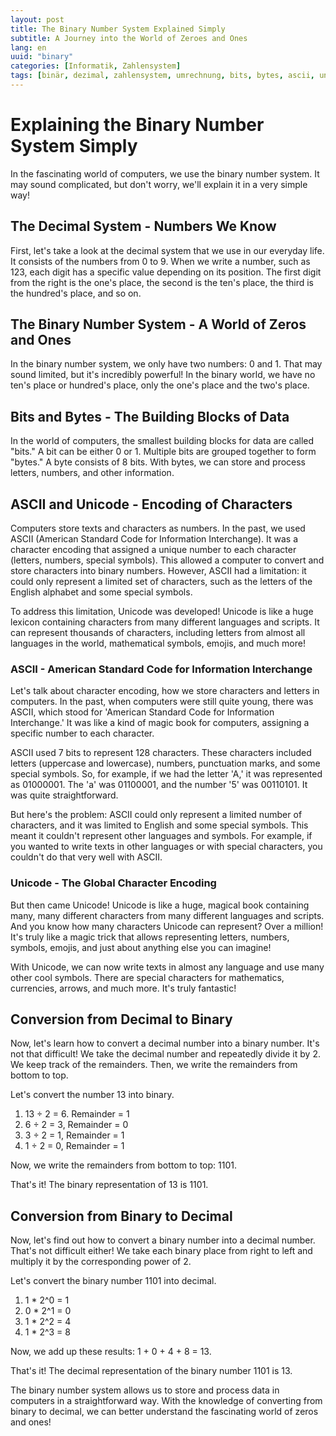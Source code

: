 ```yaml
---
layout: post
title: The Binary Number System Explained Simply
subtitle: A Journey into the World of Zeroes and Ones
lang: en
uuid: "binary"
categories: [Informatik, Zahlensystem]
tags: [binär, dezimal, zahlensystem, umrechnung, bits, bytes, ascii, unicode]
---
```


# Explaining the Binary Number System Simply
In the fascinating world of computers, we use the binary number system. It may sound complicated, but don't worry, we'll explain it in a very simple way!

## The Decimal System - Numbers We Know
First, let's take a look at the decimal system that we use in our everyday life. It consists of the numbers from 0 to 9. When we write a number, such as 123, each digit has a specific value depending on its position. The first digit from the right is the one's place, the second is the ten's place, the third is the hundred's place, and so on.

## The Binary Number System - A World of Zeros and Ones
In the binary number system, we only have two numbers: 0 and 1. That may sound limited, but it's incredibly powerful! In the binary world, we have no ten's place or hundred's place, only the one's place and the two's place.

## Bits and Bytes - The Building Blocks of Data
In the world of computers, the smallest building blocks for data are called "bits." A bit can be either 0 or 1. Multiple bits are grouped together to form "bytes." A byte consists of 8 bits. With bytes, we can store and process letters, numbers, and other information.

## ASCII and Unicode - Encoding of Characters
Computers store texts and characters as numbers. In the past, we used ASCII (American Standard Code for Information Interchange). It was a character encoding that assigned a unique number to each character (letters, numbers, special symbols). This allowed a computer to convert and store characters into binary numbers. However, ASCII had a limitation: it could only represent a limited set of characters, such as the letters of the English alphabet and some special symbols.

To address this limitation, Unicode was developed! Unicode is like a huge lexicon containing characters from many different languages and scripts. It can represent thousands of characters, including letters from almost all languages in the world, mathematical symbols, emojis, and much more!

### ASCII - American Standard Code for Information Interchange
Let's talk about character encoding, how we store characters and letters in computers. In the past, when computers were still quite young, there was ASCII, which stood for 'American Standard Code for Information Interchange.' It was like a kind of magic book for computers, assigning a specific number to each character.

ASCII used 7 bits to represent 128 characters. These characters included letters (uppercase and lowercase), numbers, punctuation marks, and some special symbols. So, for example, if we had the letter 'A,' it was represented as 01000001. The 'a' was 01100001, and the number '5' was 00110101. It was quite straightforward.

But here's the problem: ASCII could only represent a limited number of characters, and it was limited to English and some special symbols. This meant it couldn't represent other languages and symbols. For example, if you wanted to write texts in other languages or with special characters, you couldn't do that very well with ASCII.

### Unicode - The Global Character Encoding
But then came Unicode! Unicode is like a huge, magical book containing many, many different characters from many different languages and scripts. And you know how many characters Unicode can represent? Over a million! It's truly like a magic trick that allows representing letters, numbers, symbols, emojis, and just about anything else you can imagine!

With Unicode, we can now write texts in almost any language and use many other cool symbols. There are special characters for mathematics, currencies, arrows, and much more. It's truly fantastic!

## Conversion from Decimal to Binary
Now, let's learn how to convert a decimal number into a binary number. It's not that difficult! We take the decimal number and repeatedly divide it by 2. We keep track of the remainders. Then, we write the remainders from bottom to top.

Let's convert the number 13 into binary.

1. 13 ÷ 2 = 6. Remainder = 1
2. 6 ÷ 2 = 3, Remainder = 0
3. 3 ÷ 2 = 1, Remainder = 1
4. 1 ÷ 2 = 0, Remainder = 1

Now, we write the remainders from bottom to top: 1101.

That's it! The binary representation of 13 is 1101.

## Conversion from Binary to Decimal
Now, let's find out how to convert a binary number into a decimal number. That's not difficult either! We take each binary place from right to left and multiply it by the corresponding power of 2.

Let's convert the binary number 1101 into decimal.

1. 1 * 2^0 = 1
2. 0 * 2^1 = 0
3. 1 * 2^2 = 4
4. 1 * 2^3 = 8

Now, we add up these results: 1 + 0 + 4 + 8 = 13.

That's it! The decimal representation of the binary number 1101 is 13.

The binary number system allows us to store and process data in computers in a straightforward way. With the knowledge of converting from binary to decimal, we can better understand the fascinating world of zeros and ones!
